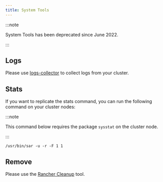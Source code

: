 ```yaml
---
title: System Tools
---
```


<head>
  <link rel="canonical" href="https://ranchermanager.docs.rancher.com/reference-guides/system-tools"/>
</head>

:::note

System Tools has been deprecated since June 2022.

:::

## Logs

Please use [logs-collector](https://github.com/rancherlabs/support-tools/tree/master/collection/rancher/v2.x/logs-collector) to collect logs from your cluster.

## Stats

If you want to replicate the stats command, you can run the following command on your cluster nodes:

:::note

This command below requires the package `sysstat` on the cluster node.

:::

```
/usr/bin/sar -u -r -F 1 1
```

## Remove

Please use the [Rancher Cleanup](https://github.com/rancher/rancher-cleanup) tool.
